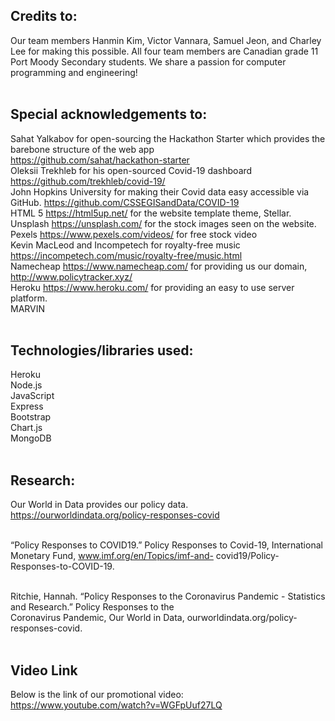 ## Credits to:
Our team members Hanmin Kim, Victor Vannara, Samuel Jeon, and Charley Lee for making this possible. All four team members are Canadian grade 11 Port Moody Secondary students. We share a passion for computer programming and engineering!<br/><br/>

## Special acknowledgements to:
Sahat Yalkabov for open-sourcing the Hackathon Starter which provides the barebone structure of the web app <br/>https://github.com/sahat/hackathon-starter<br/>
Oleksii Trekhleb for his open-sourced Covid-19 dashboard https://github.com/trekhleb/covid-19/<br/>
John Hopkins University for making their Covid data easy accessible via GitHub. https://github.com/CSSEGISandData/COVID-19<br/>
HTML 5 https://html5up.net/ for the website template theme, Stellar.<br/>
Unsplash https://unsplash.com/ for the stock images seen on the website.<br/>
Pexels https://www.pexels.com/videos/ for free stock video<br/>
Kevin MacLeod and Incompetech for royalty-free music https://incompetech.com/music/royalty-free/music.html<br/>
Namecheap https://www.namecheap.com/ for providing us our domain, http://www.policytracker.xyz/<br/>
Heroku https://www.heroku.com/ for providing an easy to use server platform.<br/>
MARVIN<br/><br/>

## Technologies/libraries used:<br/>
Heroku<br/>
Node.js<br/>
JavaScript<br/>
Express<br/>
Bootstrap<br/>
Chart.js<br/>
MongoDB <br/><br/>

## Research:
Our World in Data provides our policy data. https://ourworldindata.org/policy-responses-covid<br/><br/>

“Policy Responses to COVID19.” Policy Responses to Covid-19, International Monetary Fund, www.imf.org/en/Topics/imf-and-  covid19/Policy-Responses-to-COVID-19.<br/><br/>

Ritchie, Hannah. “Policy Responses to the Coronavirus Pandemic - Statistics and Research.” Policy Responses to the<br/> Coronavirus Pandemic, Our World in Data, ourworldindata.org/policy-responses-covid.<br/><br/>

## Video Link
Below is the link of our promotional video:<br/>
https://www.youtube.com/watch?v=WGFpUuf27LQ

